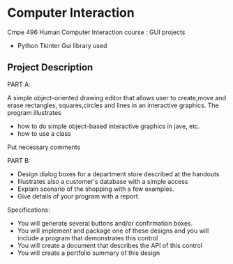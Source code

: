 # Computer Interaction

Cmpe 496 Human Computer Interaction course : GUI projects

- Python Tkinter Gui library used

## Project Description

PART A:

A simple object-oriented drawing editor that allows user to create,move and erase
rectangles, squares,circles and lines in an interactive graphics. The program illustrates

* how to do simple object-based interactive graphics in jave, etc.
* how to use a class

Put necessary comments


PART B:

* Design dialog boxes for a department store described at the handouts
* Illustrates also a customer's database with a simple access
* Explain scenario of the shopping with a few examples.
* Give details of your program with a report.

Specifications:

* You will generate several buttons and/or confirmation boxes.
* You will implement and package one of these designs and you will include a program
that demonstrates this control
* You will create a document that describes the API of this control
* You will create a portfolio summary of this design
